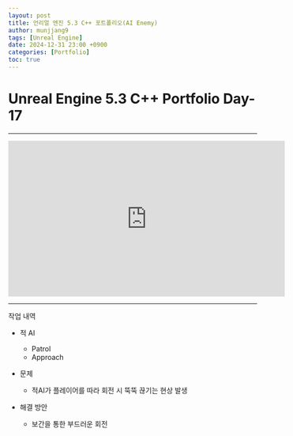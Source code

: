 ```yaml
---
layout: post
title: 언리얼 엔진 5.3 C++ 포트폴리오(AI Enemy)
author: munjjang9
tags: [Unreal Engine]
date: 2024-12-31 23:00 +0900
categories: [Portfolio]
toc: true
---
```


# Unreal Engine 5.3 C++ Portfolio Day-17

---

<iframe width="560" height="315" src="https://www.youtube.com/embed/BRQzEruAaUM?si=BSixPA0F4V1Nzpsv" title="YouTube video player" frameborder="0" allow="accelerometer; autoplay; clipboard-write; encrypted-media; gyroscope; picture-in-picture; web-share" referrerpolicy="strict-origin-when-cross-origin" allowfullscreen></iframe>

---

작업 내역

- 적 AI
    - Patrol
    - Approach

- 문제
    - 적AI가 플레이어를 따라 회전 시 뚝뚝 끊기는 현상 발생

- 해결 방안
    - 보간을 통한 부드러운 회전